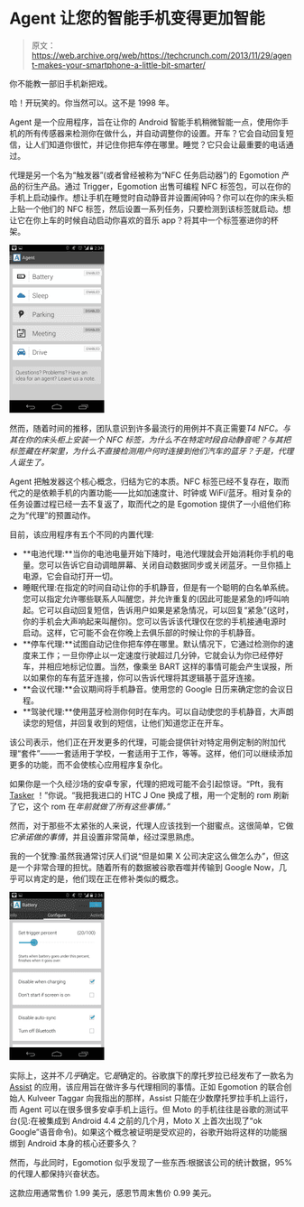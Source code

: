 # Agent 让您的智能手机变得更加智能 

> 原文：<https://web.archive.org/web/https://techcrunch.com/2013/11/29/agent-makes-your-smartphone-a-little-bit-smarter/>

你不能教一部旧手机新把戏。

哈！开玩笑的。你当然可以。这不是 1998 年。

Agent 是一个应用程序，旨在让你的 Android 智能手机稍微智能一点，使用你手机的所有传感器来检测你在做什么，并自动调整你的设置。开车？它会自动回复短信，让人们知道你很忙，并记住你把车停在哪里。睡觉？它只会让最重要的电话通过。

代理是另一个名为“触发器”(或者曾经被称为“NFC 任务启动器”)的 Egomotion 产品的衍生产品。通过 Trigger，Egomotion 出售可编程 NFC 标签包，可以在你的手机上启动操作。想让手机在睡觉时自动静音并设置闹钟吗？你可以在你的床头柜上贴一个他们的 NFC 标签，然后设置一系列任务，只要检测到该标签就启动。想让它在你上车的时候自动启动你喜欢的音乐 app？将其中一个标签塞进你的杯架。

![agents](img/34399749bffdfae49b54bbdacc6d29a8.png)

然而，随着时间的推移，团队意识到许多最流行的用例并不真正需要*T4 NFC。与其在你的床头柜上安装一个 NFC 标签，为什么不在特定时段自动静音呢？与其把标签藏在杯架里，为什么不直接检测用户何时连接到他们汽车的蓝牙？于是，代理人诞生了。*

Agent 把触发器这个核心概念，归结为它的本质。NFC 标签已经不复存在，取而代之的是依赖手机的内置功能——比如加速度计、时钟或 WiFi/蓝牙。相对复杂的任务设置过程已经一去不复返了，取而代之的是 Egomotion 提供了一小组他们称之为“代理”的预置动作。

目前，该应用程序有五个不同的内置代理:

*   **电池代理:**当你的电池电量开始下降时，电池代理就会开始消耗你手机的电量。您可以告诉它自动调暗屏幕、关闭自动数据同步或关闭蓝牙。一旦你插上电源，它会自动打开一切。
*   睡眠代理:在指定的时间自动让你的手机静音，但是有一个聪明的白名单系统。您可以指定允许哪些联系人叫醒您，并允许重复的(因此可能是紧急的)呼叫响起。它可以自动回复短信，告诉用户如果是紧急情况，可以回复“紧急”(这时，你的手机会大声响起来叫醒你)。您可以告诉该代理仅在您的手机接通电源时启动。这样，它可能不会在你晚上去俱乐部的时候让你的手机静音。
*   **停车代理:**试图自动记住你把车停在哪里。默认情况下，它通过检测你的速度来工作；一旦你停止以一定速度行驶超过几分钟，它就会认为你已经停好车，并相应地标记位置。当然，像乘坐 BART 这样的事情可能会产生误报，所以如果你的车有蓝牙连接，你可以告诉代理将其逻辑基于蓝牙连接。
*   **会议代理:**会议期间将手机静音。使用您的 Google 日历来确定您的会议日程。
*   **驾驶代理:**使用蓝牙检测你何时在车内。可以自动使您的手机静音，大声朗读您的短信，并回复收到的短信，让他们知道您正在开车。

该公司表示，他们正在开发更多的代理，可能会提供针对特定用例定制的附加代理“套件”——一套适用于学校，一套适用于工作，等等。这样，他们可以继续添加更多的功能，而不会使核心应用程序复杂化。

如果你是一个久经沙场的安卓专家，代理的把戏可能不会引起惊讶。“Pft，我有 [Tasker](//web.archive.org/web/20221007220650/https://play.google.com/store/apps/details?id=net.dinglisch.android.taskerm&hl=en) ！”你说。“我把我进口的 HTC J One 换成了根，用一个定制的 rom 刷新了它，这个 rom 在*年前就做了所有这些事情。”*

然而，对于那些不太紧张的人来说，代理人应该找到一个甜蜜点。这很简单，它做*它承诺做的事情*，并且设置非常简单，经过深思熟虑。

我的一个犹豫:虽然我通常讨厌人们说“但是如果 X 公司决定这么做怎么办”，但这是一个非常合理的担忧。随着所有的数据被谷歌吞噬并传输到 Google Now，几乎可以肯定的是，他们现在正在修补类似的概念。

![battery](img/9a2593573fd593970a159cbc2639cbc0.png)

实际上，这并不*几乎*确定。它*是*确定的。谷歌旗下的摩托罗拉已经发布了一款名为 [Assist](//web.archive.org/web/20221007220650/https://play.google.com/store/apps/details?id=com.motorola.contextual.smartrules2) 的应用，该应用旨在做许多与代理相同的事情。正如 Egomotion 的联合创始人 Kulveer Taggar 向我指出的那样，Assist 只能在少数摩托罗拉手机上运行，而 Agent 可以在很多很多安卓手机上运行。但 Moto 的手机往往是谷歌的测试平台(见:在被集成到 Android 4.4 之前的几个月，Moto X 上首次出现了“ok Google”语音命令)。如果这个概念被证明是受欢迎的，谷歌开始将这样的功能捆绑到 Android 本身的核心还要多久？

然而，与此同时，Egomotion 似乎发现了一些东西:根据该公司的统计数据，95%的代理人都保持兴奋状态。

这款应用通常售价 1.99 美元，感恩节周末售价 0.99 美元。